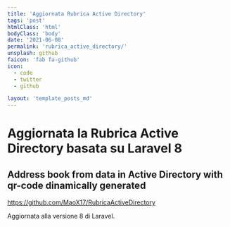 ```yaml
---
title: 'Aggiornata Rubrica Active Directory'
tags: 'post'
htmlClass: 'html'
bodyClass: 'body'
date: '2021-06-08'
permalink: 'rubrica_active_directory/'
unsplash: github
faicon: 'fab fa-github'
icon:
  - code
  - twitter
  - github

layout: 'template_posts_md'
---
```


# Aggiornata la Rubrica Active Directory basata su Laravel 8

## Address book from data in Active Directory with qr-code dinamically generated

https://github.com/MaoX17/RubricaActiveDirectory

Aggiornata alla versione 8 di Laravel.

